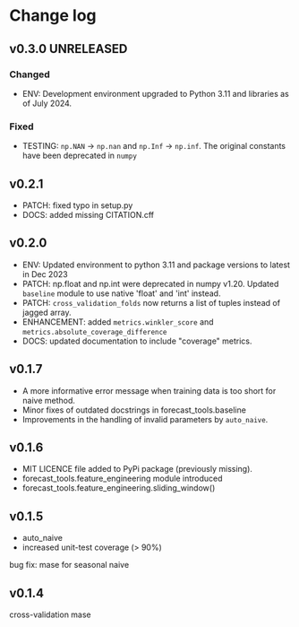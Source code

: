# Change log

## v0.3.0 UNRELEASED

### Changed

* ENV: Development environment upgraded to Python 3.11 and libraries as of July 2024.

### Fixed

* TESTING: `np.NAN` -> `np.nan` and `np.Inf` -> `np.inf`. The original constants have been deprecated in `numpy`

## v0.2.1
* PATCH: fixed typo in setup.py
* DOCS: added missing CITATION.cff

## v0.2.0
* ENV: Updated environment to python 3.11 and package versions to latest in Dec 2023
* PATCH: np.float and np.int were deprecated in numpy v1.20.  Updated `baseline` module to use native 'float' and 'int' instead.
* PATCH: `cross_validation_folds` now returns a list of tuples instead of jagged array.
* ENHANCEMENT: added `metrics.winkler_score` and `metrics.absolute_coverage_difference` 
* DOCS: updated documentation to include "coverage" metrics.

## v0.1.7
* A more informative error message when training data is too short for naive method.
* Minor fixes of outdated docstrings in forecast_tools.baseline
* Improvements in the handling of invalid parameters by `auto_naive`.

## v0.1.6
* MIT LICENCE file added to PyPi package (previously missing).
* forecast_tools.feature_engineering module introduced
* forecast_tools.feature_engineering.sliding_window()

## v0.1.5

* auto_naive
* increased unit-test coverage (> 90%)

bug fix: mase for seasonal naive

## v0.1.4

cross-validation
mase





